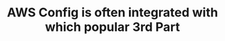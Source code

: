 ---
layout: answer
title: "AWS Config is often integrated with which popular 3rd Part"
blurb: "<p>The AWS Service Management Connector for ServiceNow and Jira Service Desk (formerly the AWS Service Catalog Connector) allows ServiceNow and Jira Servic"
quid: 241
---
